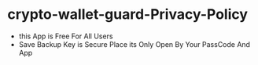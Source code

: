 # crypto-wallet-guard-Privacy-Policy

 - this App is Free For All Users
 - Save Backup Key is Secure Place its Only Open By Your PassCode And App
